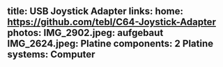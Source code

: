 title: USB Joystick Adapter
links:
    home: https://github.com/tebl/C64-Joystick-Adapter
photos:
    IMG_2902.jpeg: aufgebaut
    IMG_2624.jpeg: Platine
components:
    2 Platine
systems:
    Computer
---
